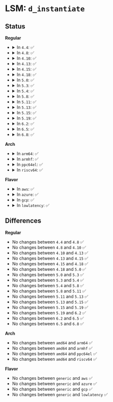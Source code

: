 # LSM: <code>d_instantiate</code>

## Status
<b>Regular</b>
<ul>
<li>
<details>
<summary>In <code>4.4</code>: ✅</summary>

```c
void security_d_instantiate(struct dentry *dentry, struct inode *inode);
```
</details>
</li>
<li>
<details>
<summary>In <code>4.8</code>: ✅</summary>

```c
void security_d_instantiate(struct dentry *dentry, struct inode *inode);
```
</details>
</li>
<li>
<details>
<summary>In <code>4.10</code>: ✅</summary>

```c
void security_d_instantiate(struct dentry *dentry, struct inode *inode);
```
</details>
</li>
<li>
<details>
<summary>In <code>4.13</code>: ✅</summary>

```c
void security_d_instantiate(struct dentry *dentry, struct inode *inode);
```
</details>
</li>
<li>
<details>
<summary>In <code>4.15</code>: ✅</summary>

```c
void security_d_instantiate(struct dentry *dentry, struct inode *inode);
```
</details>
</li>
<li>
<details>
<summary>In <code>4.18</code>: ✅</summary>

```c
void security_d_instantiate(struct dentry *dentry, struct inode *inode);
```
</details>
</li>
<li>
<details>
<summary>In <code>5.0</code>: ✅</summary>

```c
void security_d_instantiate(struct dentry *dentry, struct inode *inode);
```
</details>
</li>
<li>
<details>
<summary>In <code>5.3</code>: ✅</summary>

```c
void security_d_instantiate(struct dentry *dentry, struct inode *inode);
```
</details>
</li>
<li>
<details>
<summary>In <code>5.4</code>: ✅</summary>

```c
void security_d_instantiate(struct dentry *dentry, struct inode *inode);
```
</details>
</li>
<li>
<details>
<summary>In <code>5.8</code>: ✅</summary>

```c
void security_d_instantiate(struct dentry *dentry, struct inode *inode);
```
</details>
</li>
<li>
<details>
<summary>In <code>5.11</code>: ✅</summary>

```c
void security_d_instantiate(struct dentry *dentry, struct inode *inode);
```
</details>
</li>
<li>
<details>
<summary>In <code>5.13</code>: ✅</summary>

```c
void security_d_instantiate(struct dentry *dentry, struct inode *inode);
```
</details>
</li>
<li>
<details>
<summary>In <code>5.15</code>: ✅</summary>

```c
void security_d_instantiate(struct dentry *dentry, struct inode *inode);
```
</details>
</li>
<li>
<details>
<summary>In <code>5.19</code>: ✅</summary>

```c
void security_d_instantiate(struct dentry *dentry, struct inode *inode);
```
</details>
</li>
<li>
<details>
<summary>In <code>6.2</code>: ✅</summary>

```c
void security_d_instantiate(struct dentry *dentry, struct inode *inode);
```
</details>
</li>
<li>
<details>
<summary>In <code>6.5</code>: ✅</summary>

```c
void security_d_instantiate(struct dentry *dentry, struct inode *inode);
```
</details>
</li>
<li>
<details>
<summary>In <code>6.8</code>: ✅</summary>

```c
void security_d_instantiate(struct dentry *dentry, struct inode *inode);
```
</details>
</li>
</ul>
<b>Arch</b>
<ul>
<li>
<details>
<summary>In <code>arm64</code>: ✅</summary>

```c
void security_d_instantiate(struct dentry *dentry, struct inode *inode);
```
</details>
</li>
<li>
<details>
<summary>In <code>armhf</code>: ✅</summary>

```c
void security_d_instantiate(struct dentry *dentry, struct inode *inode);
```
</details>
</li>
<li>
<details>
<summary>In <code>ppc64el</code>: ✅</summary>

```c
void security_d_instantiate(struct dentry *dentry, struct inode *inode);
```
</details>
</li>
<li>
<details>
<summary>In <code>riscv64</code>: ✅</summary>

```c
void security_d_instantiate(struct dentry *dentry, struct inode *inode);
```
</details>
</li>
</ul>
<b>Flavor</b>
<ul>
<li>
<details>
<summary>In <code>aws</code>: ✅</summary>

```c
void security_d_instantiate(struct dentry *dentry, struct inode *inode);
```
</details>
</li>
<li>
<details>
<summary>In <code>azure</code>: ✅</summary>

```c
void security_d_instantiate(struct dentry *dentry, struct inode *inode);
```
</details>
</li>
<li>
<details>
<summary>In <code>gcp</code>: ✅</summary>

```c
void security_d_instantiate(struct dentry *dentry, struct inode *inode);
```
</details>
</li>
<li>
<details>
<summary>In <code>lowlatency</code>: ✅</summary>

```c
void security_d_instantiate(struct dentry *dentry, struct inode *inode);
```
</details>
</li>
</ul>

## Differences
<b>Regular</b>
<ul>
<li>
No changes between <code>4.4</code> and <code>4.8</code> ✅
</li>
<li>
No changes between <code>4.8</code> and <code>4.10</code> ✅
</li>
<li>
No changes between <code>4.10</code> and <code>4.13</code> ✅
</li>
<li>
No changes between <code>4.13</code> and <code>4.15</code> ✅
</li>
<li>
No changes between <code>4.15</code> and <code>4.18</code> ✅
</li>
<li>
No changes between <code>4.18</code> and <code>5.0</code> ✅
</li>
<li>
No changes between <code>5.0</code> and <code>5.3</code> ✅
</li>
<li>
No changes between <code>5.3</code> and <code>5.4</code> ✅
</li>
<li>
No changes between <code>5.4</code> and <code>5.8</code> ✅
</li>
<li>
No changes between <code>5.8</code> and <code>5.11</code> ✅
</li>
<li>
No changes between <code>5.11</code> and <code>5.13</code> ✅
</li>
<li>
No changes between <code>5.13</code> and <code>5.15</code> ✅
</li>
<li>
No changes between <code>5.15</code> and <code>5.19</code> ✅
</li>
<li>
No changes between <code>5.19</code> and <code>6.2</code> ✅
</li>
<li>
No changes between <code>6.2</code> and <code>6.5</code> ✅
</li>
<li>
No changes between <code>6.5</code> and <code>6.8</code> ✅
</li>
</ul>
<b>Arch</b>
<ul>
<li>
No changes between <code>amd64</code> and <code>arm64</code> ✅
</li>
<li>
No changes between <code>amd64</code> and <code>armhf</code> ✅
</li>
<li>
No changes between <code>amd64</code> and <code>ppc64el</code> ✅
</li>
<li>
No changes between <code>amd64</code> and <code>riscv64</code> ✅
</li>
</ul>
<b>Flavor</b>
<ul>
<li>
No changes between <code>generic</code> and <code>aws</code> ✅
</li>
<li>
No changes between <code>generic</code> and <code>azure</code> ✅
</li>
<li>
No changes between <code>generic</code> and <code>gcp</code> ✅
</li>
<li>
No changes between <code>generic</code> and <code>lowlatency</code> ✅
</li>
</ul>
